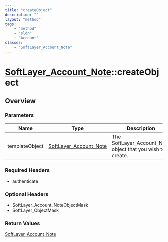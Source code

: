 ```yaml
---
title: "createObject"
description: ""
layout: "method"
tags:
    - "method"
    - "sldn"
    - "Account"
classes:
    - "SoftLayer_Account_Note"
---
```

# [SoftLayer_Account_Note](/reference/services/SoftLayer_Account_Note)::createObject




## Overview 


### Parameters 
|Name | Type | Description |
| --- | --- | --- |
|templateObject| <a href='/reference/datatypes/SoftLayer_Account_Note'>SoftLayer_Account_Note </a>| The SoftLayer_Account_Note object that you wish to create.|


### Required Headers
* authenticate

### Optional Headers
* SoftLayer_Account_NoteObjectMask
* SoftLayer_ObjectMask

### Return Values
<a href='/reference/datatypes/SoftLayer_Account_Note'>SoftLayer_Account_Note </a>

